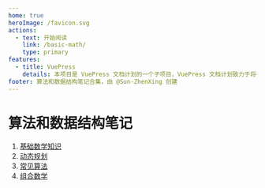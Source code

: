 ```yaml
---
home: true
heroImage: /favicon.svg
actions:
  - text: 开始阅读
    link: /basic-math/
    type: primary
features:
  - title: VuePress
    details: 本项目是 VuePress 文档计划的一个子项目，VuePress 文档计划致力于将各种自由知识提炼为更加现代化的文档。
footer: 算法和数据结构笔记合集，由 @Sun-ZhenXing 创建
---
```


# 算法和数据结构笔记

1. [基础数学知识](./basic-math/)
2. [动态规划](./dynamic-programming/)
3. [常见算法](./common-algorithms/)
4. [组合数学](./combinatorics/)
